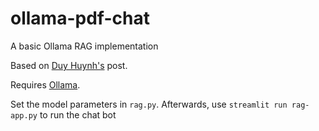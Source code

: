 # ollama-pdf-chat
A basic Ollama RAG implementation 

Based on [Duy Huynh's](https://blog.duy-huynh.com/build-your-own-rag-and-run-them-locally/) post.

Requires [Ollama](https://ollama.ai/).

Set the model parameters in `rag.py`. Afterwards, use `streamlit run rag-app.py` to run the chat bot 
